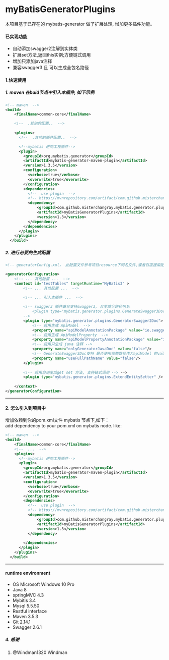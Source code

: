 # myBatisGeneratorPlugins
本项目基于已存在的 mybatis-generator 做了扩展处理, 增加更多插件功能。

#### 已实现功能
- 自动添加swagger2注解到实体类
- 扩展set方法,返回this实例;方便链式调用
- 增加只添加java注释
- 兼容swagger3 且 可以生成全包名路径

#### 1.快速使用
##### 1. maven 在buid节点中引入本插件, 如下示例
```xml
<!-- maven  -->
<build>
    <finalName>common-core</finalName>

    <!--  .其他的配置..  -->
    
    <plugins>
      <!--  .其他的插件配置..  -->

      <!--mybatis 逆向工程插件-->
      <plugin>
        <groupId>org.mybatis.generator</groupId>
        <artifactId>mybatis-generator-maven-plugin</artifactId>
        <version>1.3.5</version>
        <configuration>
          <verbose>true</verbose>
          <overwrite>true</overwrite>
        </configuration>
        <dependencies>
          <!--  use plugin  -->
          <!-- https://mvnrepository.com/artifact/com.github.misterchangray.mybatis.generator.plugins/myBatisGeneratorPlugins -->
          <dependency>
              <groupId>com.github.misterchangray.mybatis.generator.plugins</groupId>
              <artifactId>myBatisGeneratorPlugins</artifactId>
              <version>1.3</version>
          </dependency>
        </dependencies>
      </plugin>
    </plugins>
  </build>
```
##### 2. 进行必要的生成配置
```xml
<!-- generatorConfig.xml， 此配置文件参考项目resource下同名文件,或者百度搜索配置  -->

<generatorConfiguration>
    <!-- ... 其他配置 ...  -->
    <context id="testTables" targetRuntime="MyBatis3" >
        <!-- ... 其他配置 ...  -->
        
        <!-- ... 引入本插件 ...  -->

        <!-- swagger3 插件兼容支持swagger3, 且生成全路径包名
            <plugin type="mybatis.generator.plugins.GenerateSwagger3Doc">
        -->
        <plugin type="mybatis.generator.plugins.GeneratorSwagger2Doc">
            <!-- 启用生成 ApiModel  -->
            <property name="apiModelAnnotationPackage" value="io.swagger.annotations.ApiModel" />
            <!-- 启用生成 ApiModelProperty  -->
            <property name="apiModelPropertyAnnotationPackage" value="io.swagger.annotations.ApiModelProperty" />
            <!-- 启用只生成 java 注释 -->
            <property name="onlyGeneratorJavaDoc" value="false"/>
            <!-- GenerateSwagger3Doc支持 是否使用完整路径作为apiModel 的value值，默认为false，设置为true时为避免swagger $ref报错将路径名称中的.替换为了$-->
            <property name="useFullPathName" value="false"/>
        </plugin>
        
        <!-- 启用自动生成get set 方法, 支持链式调用 --> -->
        <plugin type="mybatis.generator.plugins.ExtendEntitySetter" />
 
    </context>
</generatorConfiguration>

```

-------------------------------------------------


#### 2. 怎么引入到项目中
增加依赖到你的pom.xml文件 mybatis 节点下,如下：<br>
add dependency to your pom.xml on mybatis node. like:
``` xml
<!-- maven  -->
<build>
    <finalName>common-core</finalName>
    <!--  ...  -->
    <plugins>
      <!--mybatis 逆向工程插件-->
      <plugin>
        <groupId>org.mybatis.generator</groupId>
        <artifactId>mybatis-generator-maven-plugin</artifactId>
        <version>1.3.5</version>
        <configuration>
          <verbose>true</verbose>
          <overwrite>true</overwrite>
        </configuration>
        <dependencies>
          <!--  use plugin  -->
          <!-- https://mvnrepository.com/artifact/com.github.misterchangray.mybatis.generator.plugins/myBatisGeneratorPlugins -->
          <dependency>
              <groupId>com.github.misterchangray.mybatis.generator.plugins</groupId>
              <artifactId>myBatisGeneratorPlugins</artifactId>
              <version>1.3</version>
          </dependency>
  
        </dependencies>
      </plugin>
    </plugins>
  </build>
```

-------------------------------------


####  runtime environment
- OS Microsoft Windows 10 Pro
- Java 8
- springMVC 4.3
- Mybitis 3.4
- Mysql 5.5.50
- Restful interface
- Maven 3.5.3
- Git 2.14.1
- Swagger 2.6.1


##### 4. 感谢
1. @Windman1320 Windman 

